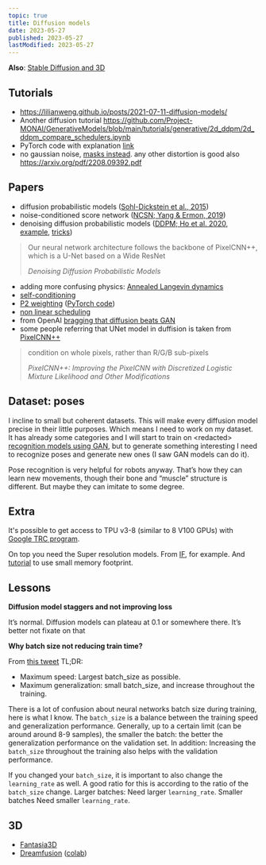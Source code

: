 ```yaml
---
topic: true
title: Diffusion models
date: 2023-05-27
published: 2023-05-27
lastModified: 2023-05-27
---
```


**Also**: [Stable Diffusion and 3D](/ai/stable-diffusion-generates-3d-content)

## Tutorials

- https://lilianweng.github.io/posts/2021-07-11-diffusion-models/
- Another diffusion tutorial https://github.com/Project-MONAI/GenerativeModels/blob/main/tutorials/generative/2d_ddpm/2d_ddpm_compare_schedulers.ipynb
- PyTorch code with explanation [link](https://huggingface.co/blog/annotated-diffusion)
- no gaussian noise, [masks instead](https://muse-model.github.io/). any other distortion is good also https://arxiv.org/pdf/2208.09392.pdf

## Papers

- diffusion probabilistic models ([Sohl-Dickstein et al., 2015](https://arxiv.org/abs/1503.03585))
- noise-conditioned score network ([NCSN; Yang & Ermon, 2019](https://arxiv.org/abs/1907.05600))
- denoising diffusion probabilistic models ([DDPM; Ho et al. 2020](https://arxiv.org/abs/2006.11239), [example](https://github.com/lucidrains/denoising-diffusion-pytorch), [tricks](https://github.com/yiyixuxu/denoising-diffusion-flax))

> Our neural network architecture follows the backbone of PixelCNN++, which is a U-Net based on a Wide ResNet
>
> _Denoising Diffusion Probabilistic Models_

- adding more confusing physics: [Annealed Langevin dynamics](https://arxiv.org/pdf/2006.09011.pdf)
- [self-conditioning](https://arxiv.org/pdf/2208.04202.pdf)
- [P2 weighting](https://arxiv.org/pdf/2204.00227.pdf) ([PyTorch code](https://github.com/jychoi118/P2-weighting))
- [non linear scheduling](https://openreview.net/pdf?id=-NEXDKk8gZ)
- from OpenAI [bragging that diffusion beats GAN](https://arxiv.org/pdf/2105.05233.pdf)
- some people referring that UNet model in duffision is taken from [PixelCNN++](https://github.com/openai/pixel-cnn)

> condition on whole pixels, rather than R/G/B sub-pixels
>
> _PixelCNN++: Improving the PixelCNN with Discretized Logistic Mixture Likelihood and Other Modifications_


## Dataset: poses

I incline to small but coherent datasets. This will make every diffusion model precise in their little purposes. Which means I need to work on my dataset. It has already some categories and I will start to train on \<redacted\> [recognition models using GAN](/ai/unsupervised-image-classification-with-gan), but to generate something interesting I need to recognize poses and generate new ones (I saw GAN models can do it). 


Pose recognition is very helpful for robots anyway. That’s how they can learn new movements, though their bone and “muscle” structure is different. But maybe they can imitate to some degree.


## Extra

It's possible to get access to TPU v3-8 (similar to 8 V100 GPUs) with [Google TRC program](https://sites.research.google/trc/about/).

On top you need the Super resolution models. From [IF](https://github.com/deep-floyd/IF), for example.
And [tutorial](https://huggingface.co/blog/if) to use small memory footprint.

## Lessons

**Diffusion model staggers and not improving loss**

It’s normal. Diffusion models can plateau at 0.1 or somewhere there. It’s better not fixate on that

**Why batch size not reducing train time?**

From [this tweet](https://twitter.com/Yampeleg/status/1674034884652802048) TL;DR:

- Maximum speed: Largest batch_size as possible.
- Maximum generalization: small batch_size, and increase throughout the training.

There is a lot of confusion about neural networks batch size during training, here is what I know. The `batch_size` is a balance between the training speed and generalization performance.
Generally, up to a certain limit (can be around around 8-9 samples), the smaller the batch: the better the generalization performance on the validation set.
In addition: Increasing the `batch_size` throughout the training also helps with the validation performance.

If you changed your `batch_size`, it is important to also change the `learning_rate` as well. A good ratio for this is according to the ratio of the `batch_size` change. Larger batches: Need larger `learning_rate`. Smaller batches Need smaller `learning_rate`.

## 3D

- [Fantasia3D](https://fantasia3d.github.io/)
- [Dreamfusion](https://github.com/ashawkey/stable-dreamfusion) ([colab](https://colab.research.google.com/drive/1MXT3yfOFvO0ooKEfiUUvTKwUkrrlCHpF?usp=sharing#scrollTo=VklXFNisIrDo))